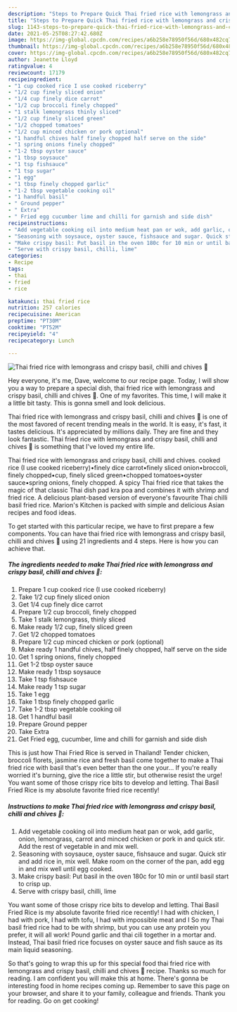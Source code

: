 ```yaml
---
description: "Steps to Prepare Quick Thai fried rice with lemongrass and crispy basil, chilli and chives 🌿"
title: "Steps to Prepare Quick Thai fried rice with lemongrass and crispy basil, chilli and chives 🌿"
slug: 1143-steps-to-prepare-quick-thai-fried-rice-with-lemongrass-and-crispy-basil-chilli-and-chives
date: 2021-05-25T08:27:42.680Z
image: https://img-global.cpcdn.com/recipes/a6b258e78950f56d/680x482cq70/thai-fried-rice-with-lemongrass-and-crispy-basil-chilli-and-chives-recipe-main-photo.jpg
thumbnail: https://img-global.cpcdn.com/recipes/a6b258e78950f56d/680x482cq70/thai-fried-rice-with-lemongrass-and-crispy-basil-chilli-and-chives-recipe-main-photo.jpg
cover: https://img-global.cpcdn.com/recipes/a6b258e78950f56d/680x482cq70/thai-fried-rice-with-lemongrass-and-crispy-basil-chilli-and-chives-recipe-main-photo.jpg
author: Jeanette Lloyd
ratingvalue: 4
reviewcount: 17179
recipeingredient:
- "1 cup cooked rice I use cooked riceberry"
- "1/2 cup finely sliced onion"
- "1/4 cup finely dice carrot"
- "1/2 cup broccoli finely chopped"
- "1 stalk lemongrass thinly sliced"
- "1/2 cup finely sliced green"
- "1/2 chopped tomatoes"
- "1/2 cup minced chicken or pork optional"
- "1 handful chives half finely chopped half serve on the side"
- "1 spring onions finely chopped"
- "1-2 tbsp oyster sauce"
- "1 tbsp soysauce"
- "1 tsp fishsauce"
- "1 tsp sugar"
- "1 egg"
- "1 tbsp finely chopped garlic"
- "1-2 tbsp vegetable cooking oil"
- "1 handful basil"
- " Ground pepper"
- " Extra"
- " Fried egg cucumber lime and chilli for garnish and side dish"
recipeinstructions:
- "Add vegetable cooking oil into medium heat pan or wok, add garlic, onion, lemongrass, carrot and minced chicken or pork in and quick stir. Add the rest of vegetable in and mix well."
- "Seasoning with soysauce, oyster sauce, fishsauce and sugar. Quick stir and add rice in, mix well. Make room on the corner of the pan, add egg in and mix well until egg cooked."
- "Make crispy basil: Put basil in the oven 180c for 10 min or until basil start to crisp up."
- "Serve with crispy basil, chilli, lime"
categories:
- Recipe
tags:
- thai
- fried
- rice

katakunci: thai fried rice 
nutrition: 257 calories
recipecuisine: American
preptime: "PT30M"
cooktime: "PT52M"
recipeyield: "4"
recipecategory: Lunch

---
```



![Thai fried rice with lemongrass and crispy basil, chilli and chives 🌿](https://img-global.cpcdn.com/recipes/a6b258e78950f56d/680x482cq70/thai-fried-rice-with-lemongrass-and-crispy-basil-chilli-and-chives-recipe-main-photo.jpg)

Hey everyone, it's me, Dave, welcome to our recipe page. Today, I will show you a way to prepare a special dish, thai fried rice with lemongrass and crispy basil, chilli and chives 🌿. One of my favorites. This time, I will make it a little bit tasty. This is gonna smell and look delicious.

Thai fried rice with lemongrass and crispy basil, chilli and chives 🌿 is one of the most favored of recent trending meals in the world. It is easy, it's fast, it tastes delicious. It's appreciated by millions daily. They are fine and they look fantastic. Thai fried rice with lemongrass and crispy basil, chilli and chives 🌿 is something that I've loved my entire life.

Thai fried rice with lemongrass and crispy basil, chilli and chives. cooked rice (I use cooked riceberry)•finely dice carrot•finely sliced onion•broccoli, finely chopped•cup, finely sliced green•chopped tomatoes•oyster sauce•spring onions, finely chopped. A spicy Thai fried rice that takes the magic of that classic Thai dish pad kra poa and combines it with shrimp and fried rice. A delicious plant-based version of everyone&#39;s favourite Thai chilli basil fried rice. Marion&#39;s Kitchen is packed with simple and delicious Asian recipes and food ideas.


To get started with this particular recipe, we have to first prepare a few components. You can have thai fried rice with lemongrass and crispy basil, chilli and chives 🌿 using 21 ingredients and 4 steps. Here is how you can achieve that.

<!--inarticleads1-->

##### The ingredients needed to make Thai fried rice with lemongrass and crispy basil, chilli and chives 🌿:

1. Prepare 1 cup cooked rice (I use cooked riceberry)
1. Take 1/2 cup finely sliced onion
1. Get 1/4 cup finely dice carrot
1. Prepare 1/2 cup broccoli, finely chopped
1. Take 1 stalk lemongrass, thinly sliced
1. Make ready 1/2 cup, finely sliced green
1. Get 1/2 chopped tomatoes
1. Prepare 1/2 cup minced chicken or pork (optional)
1. Make ready 1 handful chives, half finely chopped, half serve on the side
1. Get 1 spring onions, finely chopped
1. Get 1-2 tbsp oyster sauce
1. Make ready 1 tbsp soysauce
1. Take 1 tsp fishsauce
1. Make ready 1 tsp sugar
1. Take 1 egg
1. Take 1 tbsp finely chopped garlic
1. Take 1-2 tbsp vegetable cooking oil
1. Get 1 handful basil
1. Prepare  Ground pepper
1. Take  Extra
1. Get  Fried egg, cucumber, lime and chilli for garnish and side dish


This is just how Thai Fried Rice is served in Thailand! Tender chicken, broccoli florets, jasmine rice and fresh basil come together to make a Thai fried rice with basil that&#39;s even better than the one your… If you&#39;re really worried it&#39;s burning, give the rice a little stir, but otherwise resist the urge! You want some of those crispy rice bits to develop and letting. Thai Basil Fried Rice is my absolute favorite fried rice recently! 

<!--inarticleads2-->

##### Instructions to make Thai fried rice with lemongrass and crispy basil, chilli and chives 🌿:

1. Add vegetable cooking oil into medium heat pan or wok, add garlic, onion, lemongrass, carrot and minced chicken or pork in and quick stir. Add the rest of vegetable in and mix well.
1. Seasoning with soysauce, oyster sauce, fishsauce and sugar. Quick stir and add rice in, mix well. Make room on the corner of the pan, add egg in and mix well until egg cooked.
1. Make crispy basil: Put basil in the oven 180c for 10 min or until basil start to crisp up.
1. Serve with crispy basil, chilli, lime


You want some of those crispy rice bits to develop and letting. Thai Basil Fried Rice is my absolute favorite fried rice recently! I had with chicken, I had with pork, I had with tofu, I had with impossible meat and I So my Thai basil fried rice had to be with shrimp, but you can use any protein you prefer, it will all work! Pound garlic and thai cili together in a mortar and. Instead, Thai basil fried rice focuses on oyster sauce and fish sauce as its main liquid seasoning. 

So that's going to wrap this up for this special food thai fried rice with lemongrass and crispy basil, chilli and chives 🌿 recipe. Thanks so much for reading. I am confident you will make this at home. There's gonna be interesting food in home recipes coming up. Remember to save this page on your browser, and share it to your family, colleague and friends. Thank you for reading. Go on get cooking!
